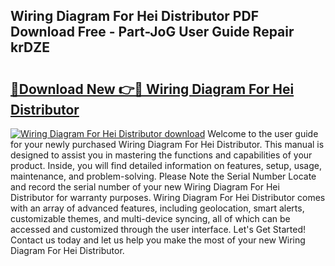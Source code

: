 ## Wiring Diagram For Hei Distributor PDF Download Free - Part-JoG User Guide Repair krDZE

# <h2><a href="http://dfp91f.blite.top/?on=Wiring+Diagram+For+Hei+Distributor">🔗Download New 👉🔴 Wiring Diagram For Hei Distributor</a></h2>

[![Wiring Diagram For Hei Distributor download](https://i.imgur.com/lujVjoI.png)](http://dfp91f.blite.top/?on=Wiring+Diagram+For+Hei+Distributor)
Welcome to the user guide for your newly purchased Wiring Diagram For Hei Distributor. This manual is designed to assist you in mastering the functions and capabilities of your product. Inside, you will find detailed information on features, setup, usage, maintenance, and problem-solving. Please Note the Serial Number Locate and record the serial number of your new Wiring Diagram For Hei Distributor for warranty purposes. Wiring Diagram For Hei Distributor comes with an array of advanced features, including geolocation, smart alerts, customizable themes, and multi-device syncing, all of which can be accessed and customized through the user interface. Let's Get Started! Contact us today and let us help you make the most of your new Wiring Diagram For Hei Distributor.
